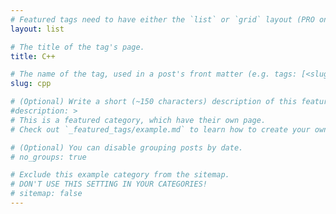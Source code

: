 ```yaml
---
# Featured tags need to have either the `list` or `grid` layout (PRO only).
layout: list

# The title of the tag's page.
title: C++

# The name of the tag, used in a post's front matter (e.g. tags: [<slug>]).
slug: cpp

# (Optional) Write a short (~150 characters) description of this featured tag.
#description: >
# This is a featured category, which have their own page.
# Check out `_featured_tags/example.md` to learn how to create your own.

# (Optional) You can disable grouping posts by date.
# no_groups: true

# Exclude this example category from the sitemap.
# DON'T USE THIS SETTING IN YOUR CATEGORIES!
# sitemap: false
---
```

